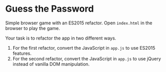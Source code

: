 # Guess the Password

Simple browser game with an ES2015 refactor. Open `index.html` in the browser to play the game.

Your task is to refactor the app in two different ways.

1.  For the first refactor, convert the JavaScript in `app.js` to use ES2015 features.
1.  For the second refactor, convert the JavaScript in `app.js` to use jQuery instead of vanilla DOM manipulation.
